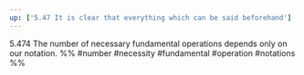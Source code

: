 ```yaml
---
up: ['5.47 It is clear that everything which can be said beforehand']
---
```

5.474 The number of necessary fundamental operations depends only on our notation.
%%
#number #necessity #fundamental #operation #notations %%